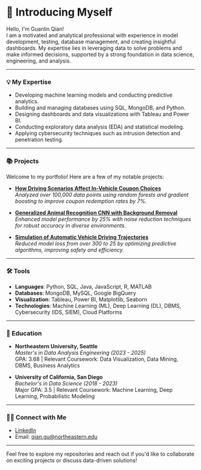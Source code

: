 # 🙋 Introducing Myself  
Hello, I'm Guanlin Qian!  
I am a motivated and analytical professional with experience in model development, testing, database management, and creating insightful dashboards. My expertise lies in leveraging data to solve problems and make informed decisions, supported by a strong foundation in data science, engineering, and analysis.  

---

### 💡 My Expertise  
- Developing machine learning models and conducting predictive analytics.  
- Building and managing databases using SQL, MongoDB, and Python.  
- Designing dashboards and data visualizations with Tableau and Power BI.  
- Conducting exploratory data analysis (EDA) and statistical modeling.  
- Applying cybersecurity techniques such as intrusion detection and penetration testing.  

---

### 📚 Projects  
Welcome to my portfolio! Here are a few of my notable projects:  

- **[How Driving Scenarios Affect In-Vehicle Coupon Choices](https://github.com/Guanlin-99/in_vehicle_coupon)**  
  *Analyzed over 100,000 data points using random forests and gradient boosting to improve coupon redemption rates by 7%.*  

- **[Generalized Animal Recognition CNN with Background Removal](https://github.com/BillChen24/DSC180B-Project-B319-2)**  
  *Enhanced model performance by 25% with noise reduction techniques for robust accuracy in diverse environments.*  

- **[Simulation of Automatic Vehicle Driving Trajectories](https://github.com/joydeeepd/CSE-151B-Competition)**  
  *Reduced model loss from over 300 to 25 by optimizing predictive algorithms, improving safety and efficiency.*  
 

---

### 🛠️ Tools  
- **Languages**: Python, SQL, Java, JavaScript, R, MATLAB  
- **Databases**: MongoDB, MySQL, Google BigQuery  
- **Visualization**: Tableau, Power BI, Matplotlib, Seaborn  
- **Technologies**: Machine Learning (ML), Deep Learning (DL), DBMS, Cybersecurity (IDS, SIEM), Cloud Platforms  

---

### 📜 Education  
- **Northeastern University, Seattle**  
  *Master's in Data Analysis Engineering (2023 - 2025)*  
  GPA: 3.68 | Relevant Coursework: Data Visualization, Data Mining, DBMS, Business Analytics  

- **University of California, San Diego**  
  *Bachelor's in Data Science (2018 - 2023)*  
  Major GPA: 3.5 | Relevant Coursework: Machine Learning, Deep Learning, Probabilistic Modeling  

---

### 👋🏻 Connect with Me  
- [LinkedIn](https://www.linkedin.com/in/guanlin-qian-5a1a8b231/)  
- Email: qian.gu@northeastern.edu  

---

Feel free to explore my repositories and reach out if you'd like to collaborate on exciting projects or discuss data-driven solutions!
